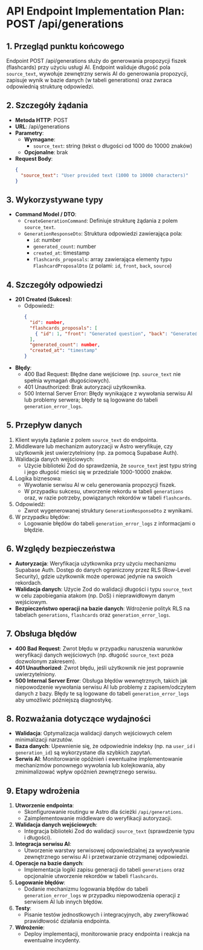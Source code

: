 # API Endpoint Implementation Plan: POST /api/generations

## 1. Przegląd punktu końcowego

Endpoint POST /api/generations służy do generowania propozycji fiszek (flashcards) przy użyciu usługi AI. Endpoint waliduje długość pola `source_text`, wywołuje zewnętrzny serwis AI do generowania propozycji, zapisuje wynik w bazie danych (w tabeli generations) oraz zwraca odpowiednią strukturę odpowiedzi.

## 2. Szczegóły żądania

- **Metoda HTTP**: POST
- **URL**: /api/generations
- **Parametry**:
  - **Wymagane**:
    - `source_text`: string (tekst o długości od 1000 do 10000 znaków)
  - **Opcjonalne**: brak
- **Request Body**:
  ```json
  {
    "source_text": "User provided text (1000 to 10000 characters)"
  }
  ```

## 3. Wykorzystywane typy

- **Command Model / DTO**:
  - `CreateGenerationCommand`: Definiuje strukturę żądania z polem `source_text`.
  - `GenerationResponseDto`: Struktura odpowiedzi zawierająca pola:
    - `id`: number
    - `generated_count`: number
    - `created_at`: timestamp
    - `flashcards_proposals`: array zawierająca elementy typu `FlashcardProposalDto` (z polami: `id`, `front`, `back`, `source`)

## 4. Szczegóły odpowiedzi

- **201 Created (Sukces)**:
  - Odpowiedź:
    ```json
    {
      "id": number,
      "flashcards_proposals": [
        { "id": 1, "front": "Generated question", "back": "Generated answer", "source": "ai-full" }
      ],
      "generated_count": number,
      "created_at": "timestamp"
    }
    ```
- **Błędy**:
  - 400 Bad Request: Błędne dane wejściowe (np. `source_text` nie spełnia wymagań długościowych).
  - 401 Unauthorized: Brak autoryzacji użytkownika.
  - 500 Internal Server Error: Błędy wynikające z wywołania serwisu AI lub problemy serwera; błędy te są logowane do tabeli `generation_error_logs`.

## 5. Przepływ danych

1. Klient wysyła żądanie z polem `source_text` do endpointa.
2. Middleware lub mechanizm autoryzacji w Astro weryfikuje, czy użytkownik jest uwierzytelniony (np. za pomocą Supabase Auth).
3. Walidacja danych wejściowych:
   - Użycie biblioteki Zod do sprawdzenia, że `source_text` jest typu string i jego długość mieści się w przedziale 1000-10000 znaków.
4. Logika biznesowa:
   - Wywołanie serwisu AI w celu generowania propozycji fiszek.
   - W przypadku sukcesu, utworzenie rekordu w tabeli `generations` oraz, w razie potrzeby, powiązanych rekordów w tabeli `flashcards`.
5. Odpowiedź:
   - Zwrot wygenerowanej struktury `GenerationResponseDto` z wynikami.
6. W przypadku błędów:
   - Logowanie błędów do tabeli `generation_error_logs` z informacjami o błędzie.

## 6. Względy bezpieczeństwa

- **Autoryzacja**: Weryfikacja użytkownika przy użyciu mechanizmu Supabase Auth. Dostęp do danych ograniczony przez RLS (Row-Level Security), gdzie użytkownik może operować jedynie na swoich rekordach.
- **Walidacja danych**: Użycie Zod do walidacji długości i typu `source_text` w celu zapobiegania atakom (np. DoS) i nieprawidłowym danym wejściowym.
- **Bezpieczeństwo operacji na bazie danych**: Wdrożenie polityk RLS na tabelach `generations`, `flashcards` oraz `generation_error_logs`.

## 7. Obsługa błędów

- **400 Bad Request**: Zwrot błędu w przypadku naruszenia warunków weryfikacji danych wejściowych (np. długość `source_text` poza dozwolonym zakresem).
- **401 Unauthorized**: Zwrot błędu, jeśli użytkownik nie jest poprawnie uwierzytelniony.
- **500 Internal Server Error**: Obsługa błędów wewnętrznych, takich jak niepowodzenie wywołania serwisu AI lub problemy z zapisem/odczytem danych z bazy. Błędy te są logowane do tabeli `generation_error_logs` aby umożliwić późniejszą diagnostykę.

## 8. Rozważania dotyczące wydajności

- **Walidacja**: Optymalizacja walidacji danych wejściowych celem minimalizacji narzutów.
- **Baza danych**: Upewnienie się, że odpowiednie indeksy (np. na `user_id` i `generation_id`) są wykorzystane dla szybkich zapytań.
- **Serwis AI**: Monitorowanie opóźnień i ewentualne implementowanie mechanizmów ponownego wywołania lub kolejkowania, aby zminimalizować wpływ opóźnień zewnętrznego serwisu.

## 9. Etapy wdrożenia

1. **Utworzenie endpointa**:
   - Skonfigurowanie routingu w Astro dla ścieżki `/api/generations`.
   - Zaimplementowanie middleware do weryfikacji autoryzacji.
2. **Walidacja danych wejściowych**:
   - Integracja biblioteki Zod do walidacji `source_text` (sprawdzenie typu i długości).
3. **Integracja serwisu AI**:
   - Utworzenie warstwy serwisowej odpowiedzialnej za wywoływanie zewnętrznego serwisu AI i przetwarzanie otrzymanej odpowiedzi.
4. **Operacje na bazie danych**:
   - Implementacja logiki zapisu generacji do tabeli `generations` oraz opcjonalnie utworzenie rekordów w tabeli `flashcards`.
5. **Logowanie błędów**:
   - Dodanie mechanizmu logowania błędów do tabeli `generation_error_logs` w przypadku niepowodzenia operacji z serwisem AI lub innych błędów.
6. **Testy**:
   - Pisanie testów jednostkowych i integracyjnych, aby zweryfikować prawidłowość działania endpointa.
7. **Wdrożenie**:
   - Deploy implementacji, monitorowanie pracy endpointa i reakcja na ewentualne incydenty.
